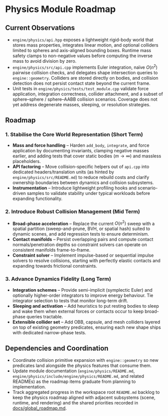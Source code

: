 # Physics Module Roadmap

## Current Observations

- `engine/physics/api.hpp` exposes a lightweight rigid-body world that stores mass properties, integrates linear motion, and optional colliders limited to spheres and axis-aligned bounding boxes. Runtime mass safety clamps to non-negative values before computing the inverse mass to avoid division by zero.
- `engine/physics/src/api.cpp` implements Euler integration, naïve $O(n^2)$ pairwise collision checks, and delegates shape intersection queries to `engine::geometry`. Colliders are stored directly on bodies, and collision detection does not persist contact state beyond the current frame.
- Unit tests in `engine/physics/tests/test_module.cpp` validate force application, integration correctness, collider attachment, and a subset of sphere–sphere / sphere–AABB collision scenarios. Coverage does not yet address degenerate masses, sleeping, or resolution strategies.

## Roadmap

### 1. Stabilise the Core World Representation (Short Term)

- **Mass and force handling** – Harden `add_body`, `integrate`, and force application by documenting invariants, clamping negative masses earlier, and adding tests that cover static bodies ($m \to \infty$) and massless placeholders.
- **API factoring** – Move collision-specific helpers out of `api.cpp` into dedicated headers/translation units (as hinted by `engine/physics/src/README.md`) to reduce rebuild costs and clarify ownership boundaries between dynamics and collision subsystems.
- **Instrumentation** – Introduce lightweight profiling hooks and scenario-driven samples to validate stability under typical workloads before expanding functionality.

### 2. Introduce Robust Collision Management (Mid Term)

- **Broad-phase acceleration** – Replace the current $O(n^2)$ sweep with a spatial partition (sweep-and-prune, BVH, or spatial hash) suited to dynamic scenes, and add regression tests to ensure determinism.
- **Contact manifolds** – Persist overlapping pairs and compute contact normals/penetration depths so constraint solvers can operate on consistent manifolds frame-to-frame.
- **Constraint solver** – Implement impulse-based or sequential impulse solvers to resolve collisions, starting with perfectly elastic contacts and expanding towards frictional constraints.

### 3. Advance Dynamics Fidelity (Long Term)

- **Integration schemes** – Provide semi-implicit (symplectic Euler) and optionally higher-order integrators to improve energy behaviour. Tie integrator selection to tests that monitor long-term drift.
- **Sleeping and activation** – Add heuristics to put resting bodies to sleep and wake them when external forces or contacts occur to keep broad-phase queries tractable.
- **Extensible collider set** – Add OBB, capsule, and mesh colliders layered on top of existing geometry predicates, ensuring each new shape ships with dedicated narrow-phase tests.

## Dependencies and Coordination

- Coordinate collision primitive expansion with `engine::geometry` so new predicates land alongside the physics features that consume them.
- Update module documentation (`engine/physics/README.md`, `engine/physics/include/engine/physics/README.md`, and related READMEs) as the roadmap items graduate from planning to implementation.
- Track aggregated progress in the workspace root `README.md` backlog to keep the physics roadmap aligned with adjacent subsystems (scene, runtime, and rendering) and the shared priorities recorded in [docs/global_roadmap.md](../global_roadmap.md).

